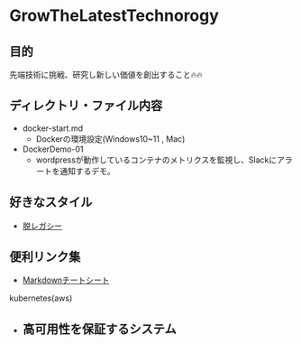# GrowTheLatestTechnorogy

## 目的
先端技術に挑戦、研究し新しい価値を創出すること🔥🔥

## ディレクトリ・ファイル内容
- docker-start.md
  - Dockerの環境設定(Windows10~11 , Mac)
- DockerDemo-01
  - wordpressが動作しているコンテナのメトリクスを監視し、Slackにアラートを通知するデモ。

## 好きなスタイル
- [脱レガシー](https://logmi.jp/tech/articles/323661)

## 便利リンク集
- [Markdownチートシート](https://qiita.com/Qiita/items/c686397e4a0f4f11683d)

kubernetes(aws)
 - 高可用性を保証するシステム
   - 
   

